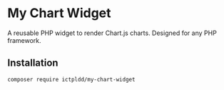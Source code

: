 # My Chart Widget

A reusable PHP widget to render Chart.js charts. Designed for any PHP framework.

## Installation

```bash
composer require ictpldd/my-chart-widget
